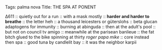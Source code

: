 Tags: palma nova
Title: THE SPA AT PONENT
  
∆611 :: quietly out for a run :: with a mask mostly :: **harder and harder to breathe** :: the letter heh :: a thousand leicesters or güterslohs :: beta glucan adaptogens for immunity :: burning at abinguda :: then at the adult's pool :: but not on council tv amigo :: meanwhile at the parisean banlieue :: the fat bitch glued to the bike spinning at thirty _roger papa mike_ :: core instead then spa :: good tuna by candlelit bay :: it was the neighbor karpii
